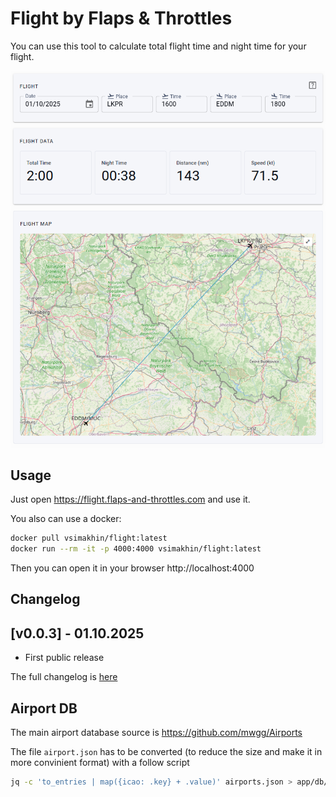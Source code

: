 # Flight by Flaps & Throttles

You can use this tool to calculate total flight time and night time for your flight.

![Flight by Flaps & Throttles](./readme-assets/flight.png)

## Usage

Just open https://flight.flaps-and-throttles.com and use it.

You also can use a docker:

```bash
docker pull vsimakhin/flight:latest
docker run --rm -it -p 4000:4000 vsimakhin/flight:latest
```
Then you can open it in your browser http://localhost:4000

## Changelog

## [v0.0.3] - 01.10.2025

- First public release

The full changelog is [here](https://github.com/vsimakhin/flight/blob/main/CHANGELOG.md)

## Airport DB

The main airport database source is https://github.com/mwgg/Airports

The file `airport.json` has to be converted (to reduce the size and make it in more convinient format) with a follow script
```bash
jq -c 'to_entries | map({icao: .key} + .value)' airports.json > app/db/airports.json
```